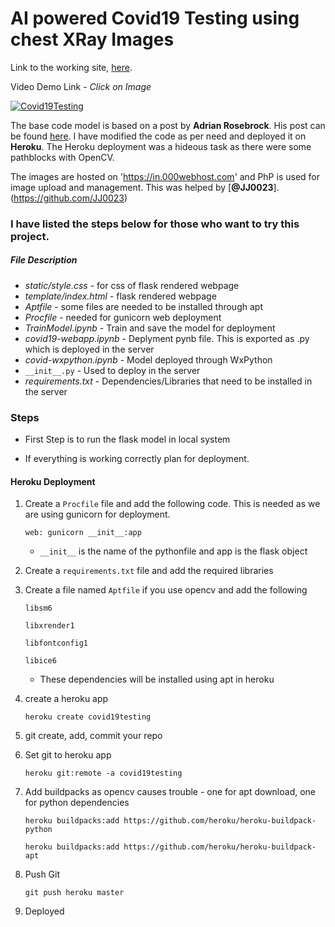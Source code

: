 # AI powered Covid19 Testing using chest XRay Images

Link to the working site, [here](https://github.com/bluesaiyancodes/covid19testing.git).

Video Demo Link - *Click on Image*

[![Covid19Testing](http://img.youtube.com/vi/wiv9H9c-lOk/0.jpg)](http://www.youtube.com/watch?v=wiv9H9c-lOk "Covid19Testing")

The base code model is based on a post by **Adrian Rosebrock**. His post can be found [here](https://www.pyimagesearch.com/2020/03/16/detecting-covid-19-in-x-ray-images-with-keras-tensorflow-and-deep-learning/). I have modified the code as per need and deployed it on **Heroku**. The Heroku deployment was a hideous task as there were some pathblocks with OpenCV.

The images are hosted on 'https://in.000webhost.com' and PhP is used for image upload and management. This was helped by [**@JJ0023**].(https://github.com/JJ0023)

### I have listed the steps below for those who want to try this project.

##### File Description
- _static/style.css_ - for css of flask rendered webpage
- _template/index.html_ - flask rendered webpage
- _Aptfile_ - some files are needed to be installed through apt
- _Procfile_ - needed for gunicorn web deployment
- _TrainModel.ipynb_ - Train and save the model for deployment
- _covid19-webapp.ipynb_ - Deplyment pynb file. This is exported as .py which is deployed in the server
- _covid-wxpython.ipynb_ - Model deployed through WxPython
- `__init__.py` - Used to deploy in the server
- _requirements.txt_ - Dependencies/Libraries that need to be installed in the server

### Steps

- First Step is to run the flask model in local system

- If everything is working correctly plan for deployment.

#### Heroku Deployment

1. Create a `Procfile` file and add the following code. This is needed as we are using gunicorn for deployment.

	`web: gunicorn __init__:app`
	
	- `__init__` is the name of the pythonfile and app is the flask object
	
2. Create a `requirements.txt` file and add the required libraries
3. Create a file named `Aptfile` if you use opencv and add the following

	`libsm6`
	
	`libxrender1`
	
	`libfontconfig1`
	
	`libice6`

	- These dependencies will be installed using apt in heroku
	
4. create a heroku app

	`heroku create covid19testing`
	
5. git create, add, commit your repo

6. Set git to heroku app

	`heroku git:remote -a covid19testing`

7. Add buildpacks as opencv causes trouble - one for apt download, one for python dependencies

	`heroku buildpacks:add https://github.com/heroku/heroku-buildpack-python`
	
	`heroku buildpacks:add https://github.com/heroku/heroku-buildpack-apt`

8. Push Git 

	`git push heroku master`

9. Deployed
